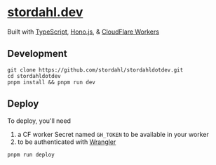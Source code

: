 # [stordahl.dev](https://stordahl.dev)

Built with [TypeScript](https://www.typescriptlang.org/), [Hono.js](https://hono.dev/), & [CloudFlare Workers](https://developers.cloudflare.com/workers/)

## Development

```shell
git clone https://github.com/stordahl/stordahldotdev.git
cd stordahldotdev
pnpm install && pnpm run dev
```

## Deploy

To deploy, you'll need 
1. a CF worker Secret named `GH_TOKEN` to be available in your worker
2. to be authenticated with [Wrangler](https://developers.cloudflare.com/workers/wrangler/)

```shell
pnpm run deploy
```
